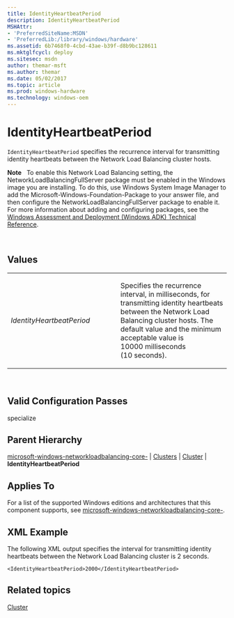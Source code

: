 ```yaml
---
title: IdentityHeartbeatPeriod
description: IdentityHeartbeatPeriod
MSHAttr:
- 'PreferredSiteName:MSDN'
- 'PreferredLib:/library/windows/hardware'
ms.assetid: 6b7468f0-4cbd-43ae-b39f-d8b9bc128611
ms.mktglfcycl: deploy
ms.sitesec: msdn
author: themar-msft
ms.author: themar
ms.date: 05/02/2017
ms.topic: article
ms.prod: windows-hardware
ms.technology: windows-oem
---
```


# IdentityHeartbeatPeriod


`IdentityHeartbeatPeriod` specifies the recurrence interval for transmitting identity heartbeats between the Network Load Balancing cluster hosts.

**Note**  
To enable this Network Load Balancing setting, the NetworkLoadBalancingFullServer package must be enabled in the Windows image you are installing. To do this, use Windows System Image Manager to add the Microsoft-Windows-Foundation-Package to your answer file, and then configure the NetworkLoadBalancingFullServer package to enable it. For more information about adding and configuring packages, see the [Windows Assessment and Deployment (Windows ADK) Technical Reference](http://go.microsoft.com/fwlink/?LinkId=206587).

 

## Values


<table>
<colgroup>
<col width="50%" />
<col width="50%" />
</colgroup>
<tbody>
<tr class="odd">
<td><p><em>IdentityHeartbeatPeriod</em></p></td>
<td><p>Specifies the recurrence interval, in milliseconds, for transmitting identity heartbeats between the Network Load Balancing cluster hosts. The default value and the minimum acceptable value is 10000 milliseconds (10 seconds).</p></td>
</tr>
</tbody>
</table>

 

## Valid Configuration Passes


specialize

## Parent Hierarchy


[microsoft-windows-networkloadbalancing-core-](microsoft-windows-networkloadbalancing-core.md) | [Clusters](microsoft-windows-networkloadbalancing-core-clusters.md) | [Cluster](microsoft-windows-networkloadbalancing-core-clusters-cluster.md) | **IdentityHeartbeatPeriod**

## Applies To


For a list of the supported Windows editions and architectures that this component supports, see [microsoft-windows-networkloadbalancing-core-](microsoft-windows-networkloadbalancing-core.md).

## XML Example


The following XML output specifies the interval for transmitting identity heartbeats between the Network Load Balancing cluster is 2 seconds.

```
<IdentityHeartbeatPeriod>2000</IdentityHeartbeatPeriod>
```

## Related topics


[Cluster](microsoft-windows-networkloadbalancing-core-clusters-cluster.md)

 

 







